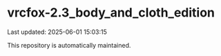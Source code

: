 # vrcfox-2.3_body_and_cloth_edition

Last updated: 2025-06-01 15:03:15

This repository is automatically maintained.
